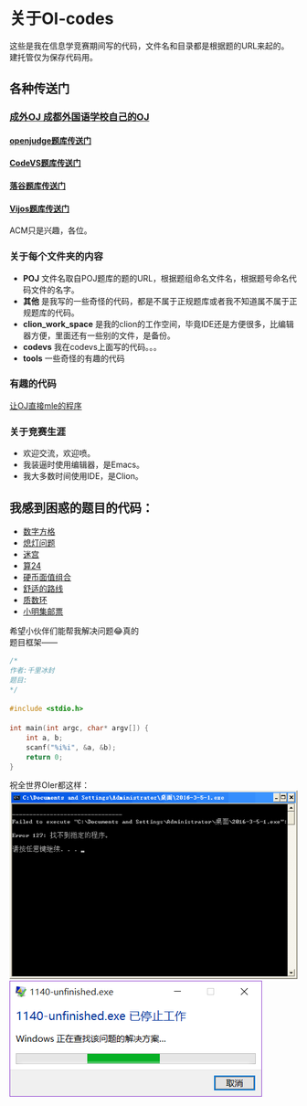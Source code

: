 # 关于OI-codes
这些是我在信息学竞赛期间写的代码，文件名和目录都是根据题的URL来起的。<br/>
建托管仅为保存代码用。

## 各种传送门
### [成外OJ 成都外国语学校自己的OJ](http://www.cwoj.tk/)
#### [openjudge题库传送门](http://noi.openjudge.cn/)
#### [CodeVS题库传送门](http://www.codevs.cn/)
#### [落谷题库传送门](http://www.luogu.org/)
#### [Vijos题库传送门](https://vijos.org/)

ACM只是兴趣，各位。

### 关于每个文件夹的内容
+ **POJ**
文件名取自POJ题库的题的URL，根据题组命名文件名，根据题号命名代码文件的名字。
+ **其他**
是我写的一些奇怪的代码，都是不属于正规题库或者我不知道属不属于正规题库的代码。
+ **clion_work_space**
是我的clion的工作空间，毕竟IDE还是方便很多，比编辑器方便，里面还有一些别的文件，是备份。
+ **codevs**
我在codevs上面写的代码。。。
+ **tools**
一些奇怪的有趣的代码

### 有趣的代码
[让OJ直接mle的程序](./tools/mle.c)

### 关于竞赛生涯
+ 欢迎交流，欢迎喷。
+ 我装逼时使用编辑器，是Emacs。
+ 我大多数时间使用IDE，是Clion。

## 我感到困惑的题目的代码：

+ [数字方格](./POJ/ch0201/1749.cpp)
+ [熄灯问题](./POJ/ch0201/1813.cpp)
+ [迷宫](./POJ/ch0205/1792.cpp)
+ [算24](./POJ/ch0205/1798.cpp)
+ [硬币面值组合](./POJ/ch0201/7621.cpp)
+ [舒适的路线](./codevs/1001.cpp)
+ [质数环](./codevs/1031.c)
+ [小明集邮票](./codevs/3261.cpp)

希望小伙伴们能帮我解决问题:joy:真的<br/>
题目框架——

```c
/*
作者:千里冰封
题目:
*/

#include <stdio.h>

int main(int argc, char* argv[]) {
    int a, b;
    scanf("%i%i", &a, &b);
    return 0;
}
```
祝全世界OIer都这样：<br/>
![](./error.png)<br/>
![](./error2.png)
